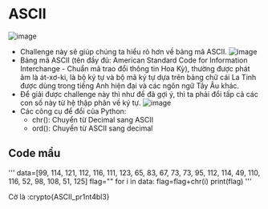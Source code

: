 # ASCII
![image](https://user-images.githubusercontent.com/128831586/231408181-07256863-6a41-462e-add6-ffea4ba25114.png)
- Challenge này sẻ giúp chúng ta hiểu rỏ hơn về bảng mã ASCII.
![image](https://user-images.githubusercontent.com/128831586/231409740-007de9a3-36e8-40f4-a084-342590b4d567.png)
- Bảng mã ASCII (tên đầy đủ: American Standard Code for Information Interchange - Chuẩn mã trao đổi thông tin Hoa Kỳ), thường được phát âm là át-xơ-ki, là bộ ký tự và bộ mã ký tự dựa trên bảng chữ cái La Tinh được dùng trong tiếng Anh hiện đại và các ngôn ngữ Tây Âu khác.
- Để giải được challenge này thì như đề đã gợi ý, thì ta phải đổi tấp cả các con số này từ hệ thập phân về ký tự.
![image](https://user-images.githubusercontent.com/128831586/231410814-ea7ab599-e318-4718-b9a7-9853f9a7363d.png)
- Các công cụ để đổi của Python:
  + chr(): Chuyển từ Decimal sang ASCII
  + ord(): Chuyển từ ASCII sang decimal
## Code mẩu
'''
	data=[99, 114, 121, 112, 116, 111, 123, 65, 83, 67, 73, 73, 95, 112, 114, 49, 110, 116, 52, 98, 108, 51, 125]
	flag=""
	for i in data:
			flag=flag+chr(i)
	print(flag)
'''
	
Cờ là :crypto{ASCII_pr1nt4bl3}
